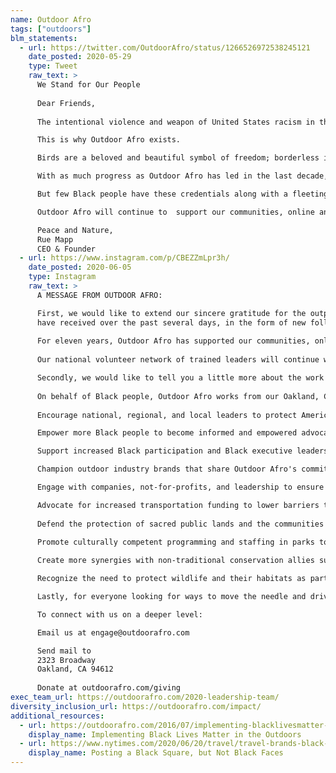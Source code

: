 ```yaml
---
name: Outdoor Afro
tags: ["outdoors"]
blm_statements:
  - url: https://twitter.com/OutdoorAfro/status/1266526972538245121
    date_posted: 2020-05-29
    type: Tweet
    raw_text: >
      We Stand for Our People
      
      Dear Friends,
      
      The intentional violence and weapon of United States racism in the outdoors is so pervasive and strong, that even a bird watching enthusiast in an iconic urban park could not escape it.

      This is why Outdoor Afro exists.

      Birds are a beloved and beautiful symbol of freedom; borderless in both spirit and movement to roam for their sustainability.  A stark contrast to the continued constraints Black people far too often feel and experience on the same earth we share with birds, wildlife, and other humans.

      With as much progress as Outdoor Afro has led in the last decade, the continued open-season on Black bodies in the outdoors remains horrifying — and makes it understandable why so many of our folks won't go to parks anywhere in this country, especially alone. America has a dark and very recent past where Black lives were terrorized, maimed, and taken in wilderness settings. Today our people still experience all kinds of passive and aggressive behavior in nature from fellow park users while simply trying to recreate. The difference here is that the incident in New York City’s Central Park was filmed, and that brother Black man is also a board member of an esteemed wildlife conservation organization.

      But few Black people have these credentials along with a fleeting chance to capture on film the unexpected timing when racism strikes — this is why it is Outdoor Afro’s explicit and evergreen mission to make sure all Black people, regardless of their affiliations or outdoor skills, can be treated with respect in nature at all times, anywhere and, at minimum, absolutely without the threat of violence.

      Outdoor Afro will continue to  support our communities, online and in real life, through empowered connections with nature, where Black people can be our full selves: beautiful, strong, and free. Our national volunteer network of trained leaders will continue with even greater resolve to share words of inspiration and hope, while planning healing outdoor events, including birdwatching, in public lands that belong to everyone. Your support continues to help us do this life affirming and critical work.

      Peace and Nature,
      Rue Mapp
      CEO & Founder
  - url: https://www.instagram.com/p/CBEZZmLpr3h/
    date_posted: 2020-06-05
    type: Instagram
    raw_text: >
      A MESSAGE FROM OUTDOOR AFRO:

      First, we would like to extend our sincere gratitude for the outpouring of support we 
      have received over the past several days, in the form of new followers and monetary donations.
      
      For eleven years, Outdoor Afro has supported our communities, online and in person, through empowered Black connections and Black joy in nature.
      
      Our national volunteer network of trained leaders will continue with even greater resolve to create a safe and welcoming environment for our communities in nature.

      Secondly, we would like to tell you a little more about the work that we have been doing for more than a decade.
      
      On behalf of Black people, Outdoor Afro works from our Oakland, CA, Washington D.C. offices and established state networks to:
      
      Encourage national, regional, and local leaders to protect America's public lands and waters, including recreational opportunities and the jobs they support.

      Empower more Black people to become informed and empowered advocates to protect public lands with policymakers in Washington D.C., as well as in their states, counties, cities, and towns.

      Support increased Black participation and Black executive leadership in the Outdoor Recreation Economy.

      Champion outdoor industry brands that share Outdoor Afro's commitment to equity, access to parks for all, and value sustainable global supply chains that respect human rights and the environment.

      Engage with companies, not-for-profits, and leadership to ensure that no communities disproportionately carry the costs of climate change.

      Advocate for increased transportation funding to lower barriers to nature, so that more people, especially youth and their families, can have efficient, affordable means to get outdoors - especially to those places close to home. 
      
      Defend the protection of sacred public lands and the communities that depend on them.
      
      Promote culturally competent programming and staffing in parks to help more people feel welcome and understood in those spaces through outreach, on-site participation, and lifelong engagement.

      Create more synergies with non-traditional conservation allies such as clergy, creatives, entertainers, social justice warriors, public health professionals, retail organizations, and other consumer industries.

      Recognize the need to protect wildlife and their habitats as part of a healthy human ecosystem, while also supporting lawful and sustainable hunting and fishing practices.

      Lastly, for everyone looking for ways to move the needle and drive change, we encourage you to support forward-moving not-for-profit organizations and continue to lift up Black voices.

      To connect with us on a deeper level:

      Email us at engage@outdoorafro.com

      Send mail to
      2323 Broadway
      Oakland, CA 94612
      
      Donate at outdoorafro.com/giving
exec_team_url: https://outdoorafro.com/2020-leadership-team/
diversity_inclusion_url: https://outdoorafro.com/impact/
additional_resources:
  - url: https://outdoorafro.com/2016/07/implementing-blacklivesmatter-in-the-outdoors/
    display_name: Implementing Black Lives Matter in the Outdoors
  - url: https://www.nytimes.com/2020/06/20/travel/travel-brands-black-lives-matter.html
    display_name: Posting a Black Square, but Not Black Faces
---
```

